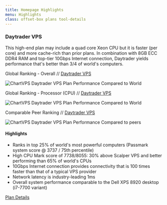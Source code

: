 ```yaml
---
title: Homepage Highlights
menu: Highlights
class: offset-box plans tool-details
---
```


<div><div class="page-wrapper"><div class="page-content tool-slide" id="daytrader-vps"> 
    <h3>Daytrader VPS</h3><div class="pad1rem">

<div>
      <p>This high-end plan may include a quad core Xeon CPU but it is faster (per core) and more cache-rich than prior plans. In combination with 8GB ECC DDR4 RAM and top-tier 10Gbps Internet connection, Daytrader yields performance that's better than 3/4 of world's computers.</p></div>
      <p class="lightbold">Global Ranking - Overall // <a href="daytrader">Daytrader VPS</a></p>
      <p class="screenshot"><img src="images/benchmarks/Daytrader-VPS-Passmark-Performance-Benchmark.PNG" title="ChartVPS Daytrader VPS Plan Performance Compared to World"></p>
      <p class="lightbold">Global Ranking - Processor (CPU) // <a href="daytrader">Daytrader VPS</a></p>
      <p class="screenshot"><img src="images/benchmarks/Daytrader-VPS-Passmark-Performance-Benchmark-CPU.PNG" title="ChartVPS Daytrader VPS Plan Performance Compared to World"></p>
      <p class="lightbold">Comparable Peer Ranking // <a href="daytrader">Daytrader VPS</a></p>
      <p class="screenshot"><img src="images/benchmarks/Daytrader-VPS-Passmark-Performance-Benchmark-peer-comparison.PNG" title="ChartVPS Daytrader VPS Plan Performance Compared to peers"></p>

<div class="key-features"><h4>Highlights</h4>
      <div>
       <ul>
          <li>Ranks in top 25% of world's most powerful computers (Passmark system score @ 3737 / 75th percentile)</li>
          <li>High CPU Mark score of 7738/8055: 30% above Scalper VPS and better performing than 65% of world's CPUs</li>
          <li>10Gbps Internet connection provides connectivity that is 100 times faster than that of a typical VPS provider</li>
          <li>Network latency is industry-leading 1ms</li>
          <li>Overall system performance comparable to the Dell XPS 8920 desktop (i7-7700 variant)</li>
        </ul>
      </div></div><div class="learn-button see-plan"><a href="daytrader">Plan Details</a></div></div></div></div></div>
